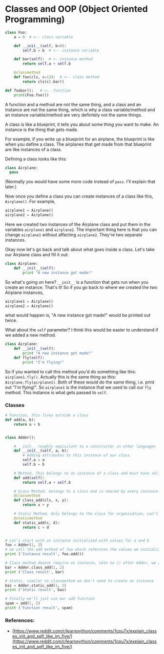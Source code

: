 # Classes and OOP (Object Oriented Programming)


```python
class Foo:
    a = 0  # <-- class variable

    def __init__(self, b=0):
        self.b = b  # <-- instance variable

    def bar(self):  # <- instance method
        return self.a + self.b

    @classmethod
    def foo(cls, c=12):  # <-- class method
        return cls(c).bar()

def foobar():   # <-- function
    print(Foo.foo())
```

A function and a method are not the same thing, and a class and an instance are not the same thing, which is why a class variable/method and an instance variable/method are very definitely not the same things.

A class is like a blueprint, it tells you about some thing you want to make. An instance is the thing that gets made. 

For example, if you write up a blueprint for an airplane, the blueprint is like when you define a class. The airplanes that get made from that blueprint are like instances of a class. 

Defining a class looks like this:

```python
class Airplane:
  pass  
```

(Normally you would have some more code instead of `pass`. I'll explain that later.)
 
Now once you define a class you can create instances of a class like this, `Airplane()`. For example,

```python
airplane1 = Airplane()
airplane2 = Airplane()
```

Here we created two instances of the Airplane class and put them in the variables `airplane1` and `airplane2`. The important thing here is that you can change `airplane1` without affecting `airplane2`. They're two separate instances.

Okay now let's go back and talk about what goes inside a class. Let's take our Airplane class and fill it out:
```python
class Airplane:
    def __init__(self):
        print "A new instance got made!"
```
So what's going on here? `__init__` is a function that gets run when you create an instance. That's it! So if you go back to where we created the two Airplane instances,
```python
airplane1 = Airplane()
airplane2 = Airplane()
```

what would happen is, "A new instance got made!" would be printed out twice.

What about the `self` parameter? I think this would be easier to understand if we added a new method.

```python
class Airplane:
    def __init__(self):
        print "A new instance got made!"
    def fly(self):
        print "I'm flying!"
```

So if you wanted to call this method you'd do something like this: `airplane1.fly()`. Actually this is the same thing as this: `Airplane.fly(airplane1)`. Both of these would do the same thing, i.e. print out "I'm flying!". So `airplane1` is the instance that we used to call our `fly` method. This instance is what gets passed to `self`. 


### Classes

```python
# Function, this lives outside a class
def add(a, b):
    return a + b


class Adder():

    # __init__ roughly equivilant to a constructor in other languages
    def __init__(self, a, b):
        # Adding attributes to this instance of our class
        self.a = a
        self.b = b

    # Method, This belongs to an instance of a class and must have self as first argument. self refers to an instance of a class
    def add(self):
        return self.a + self.b

    # CLass Method, belongs to a class and is shared by every instance of the class, must have the class as first argument
    @classmethod
    def class_add(cls, x, y):
        return x + y

    # Static Method, Only belongs to the class for organisation, can't reference class or instance attributes
    @staticmethod
    def static_add(c, d):
        return c + d


# Let's start with an instance initialized with values for a and b
foo = Adder(1, 2)
# we call the add method of foo which refernces the values we initialized the class with
print ('Instance result', foo.add())

# Class method doesnt require an instance, note no () after Adder, we arent creating an instance, just referencing the class
bar = Adder.class_add(1, 2)
print ('Class result', bar)

# Static, similar to classmethod we don't need to create an instance
baz = Adder.static_add(1, 2)
print ('Static result', baz)

# Finally we'll just use our add function
spam = add(1, 2)
print ('Function result', spam)
```


### References:
* [https://www.reddit.com/r/learnpython/comments/1cpu7x/explain_classes_init_and_self_like_im_five/](https://www.reddit.com/r/learnpython/comments/1cpu7x/explain_classes_init_and_self_like_im_five/)
